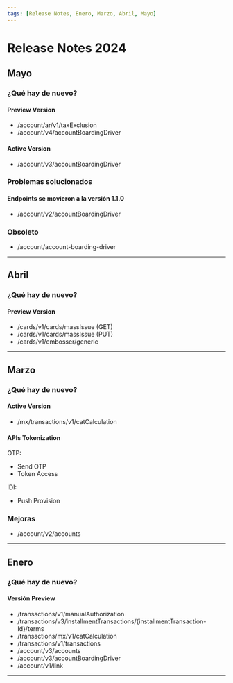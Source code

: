 ```yaml
---
tags: [Release Notes, Enero, Marzo, Abril, Mayo]
---
```


# Release Notes 2024

## Mayo

### ¿Qué hay de nuevo?

#### Preview Version

- /account/ar/v1/taxExclusion
- /account/v4/accountBoardingDriver

#### Active Version

- /account/v3/accountBoardingDriver
  
### Problemas solucionados

#### Endpoints se movieron a la versión 1.1.0

- /account/v2/accountBoardingDriver

### Obsoleto

- /account/account-boarding-driver

---

## Abril

### ¿Qué hay de nuevo?

#### Preview Version

- /cards/v1/cards/massIssue (GET)
- /cards/v1/cards/massIssue (PUT)
- /cards/v1/embosser/generic

---

## Marzo

### ¿Qué hay de nuevo?

#### Active Version

- /mx/transactions/v1/catCalculation

#### APIs Tokenization

OTP:

- Send OTP
- Token Access

IDI:

- Push Provision

### Mejoras

- /account/v2/accounts

---

## Enero

### ¿Qué hay de nuevo?

#### Versión Preview

- /transactions/v1/manualAuthorization
- /transactions/v3/installmentTransactions/{installmentTransaction-Id}/terms
- /transactions/mx/v1/catCalculation
- /transactions/v1/transactions
- /account/v3/accounts
- /account/v3/accountBoardingDriver
- /account/v1/link

---
